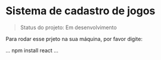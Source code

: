 # Sistema de cadastro de jogos

>Status do projeto: Em desenvolvimento

Para rodar esse prjeto na sua máquina, por favor digite:

...
npm install react
...
